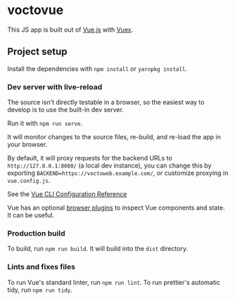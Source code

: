 # voctovue

This JS app is built out of [Vue.js][vue] with [Vuex][vuex].

[vue]: https://vuejs.org/v2/
[vuex]: https://vuex.vuejs.org/

## Project setup

Install the dependencies with `npm install` or `yarnpkg install`.

### Dev server with live-reload

The source isn't directly testable in a browser, so the easiest way to
develop is to use the built-in dev server.

Run it with `npm run serve`.

It will monitor changes to the source files, re-build, and re-load the
app in your browser.

By default, it will proxy requests for the backend URLs to
`http://127.0.0.1:8080/` (a local dev instance),
you can change this by exporting
`BACKEND=https://voctoweb.example.com/`, or customize proxying in
`vue.config.js`.

See the [Vue CLI Configuration Reference][vue-cli-config]

Vue has an optional [browser plugins][vue-devtools] to inspect Vue
components and state. It can be useful.

[vue-cli-config]: https://cli.vuejs.org/config/
[vue-devtools]: https://github.com/vuejs/vue-devtools

### Production build

To build, run `npm run build`. It will build into the `dist` directory.

### Lints and fixes files

To run Vue's standard linter, run `npm run lint`.
To run prettier's automatic tidy, run `npm run tidy`.
